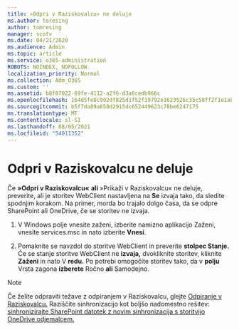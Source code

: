 ```yaml
---
title: »Odpri v Raziskovalcu« ne deluje
ms.author: toresing
author: tomresing
manager: scotv
ms.date: 04/21/2020
ms.audience: Admin
ms.topic: article
ms.service: o365-administration
ROBOTS: NOINDEX, NOFOLLOW
localization_priority: Normal
ms.collection: Adm_O365
ms.custom: ''
ms.assetid: b8f07022-69fe-4112-a2f6-d3a6cedb966c
ms.openlocfilehash: 164d5fe8c992df825d1f52f19792e1623526c35c58ff2f1e1ab601fdcf5f0f53
ms.sourcegitcommit: b5f7da89a650d2915dc652449623c78be6247175
ms.translationtype: MT
ms.contentlocale: sl-SI
ms.lasthandoff: 08/05/2021
ms.locfileid: "54011352"
---
```

# <a name="open-with-explorer-isnt-working"></a>Odpri v Raziskovalcu ne deluje

Če **»Odpri v Raziskovalcu«** **ali** »Prikaži v Raziskovalcu« ne deluje, preverite, ali je storitev WebClient nastavljena na **Se** izvaja tako, da sledite spodnjim korakom. Na primer, morda bo trajalo dolgo časa, da se odpre SharePoint ali OneDrive, če se storitev ne izvaja. 
  
1. V Windows polje vnesite zaženi, izberite namizno aplikacijo Zaženi, vnesite services.msc in nato izberite **Vnesi**.
    
2. Pomaknite se navzdol do storitve WebClient in preverite **stolpec Stanje.** Če se stanje storitve WebClient ne **izvaja,** dvokliknite storitev, kliknite **Zaženi** in nato V **redu.** Po potrebi omogočite storitev tako, da v **polju** Vrsta zagona **izberete** Ročno **ali** Samodejno. 
    
> [!NOTE]
> Če želite odpraviti težave z odpiranjem v Raziskovalcu, glejte [Odpiranje v Raziskovalcu.](https://go.microsoft.com/fwlink/?linkid=871665) Raziščite sinhronizacijo kot boljšo nadomestno rešitev: [sinhronizirajte SharePoint datotek z novim sinhronizacija s storitvijo OneDrive odjemalcem.](https://go.microsoft.com/fwlink/?linkid=871666) 
  

